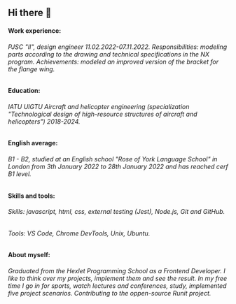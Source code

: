 ## Hi there 👋

####  Work experience:
###### PJSC "Il", design engineer 11.02.2022-07.11.2022. Responsibilities: modeling parts according to the drawing and technical specifications in the NX program. Achievements: modeled an improved version of the bracket for the flange wing.
#### Education:
###### IATU UlGTU Aircraft and helicopter engineering (specialization "Technological design of high-resource structures of aircraft and helicopters") 2018-2024.
#### English average:
###### B1 - B2, studied at an English school "Rose of York Language School" in London from 3th January 2022 to 28th January 2022 and has reached cerf B1 level.
#### Skills and tools:
###### Skills: javascript, html, css, external testing (Jest), Node.js, Git and GitHub.
###### Tools: VS Code, Chrome DevTools, Unix, Ubuntu.
#### About myself:
###### Graduated from the Hexlet Programming School as a Frontend Developer. I like to think over my projects, implement them and see the result. In my free time I go in for sports, watch lectures and conferences, study, implemented five project scenarios. Contributing to the oppen-source Runit project.

